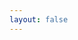 ```yaml
---
layout: false
---
```


<Image source="http://placekitten.com/500/600" text="Kitten" />

<Link url="/services/standard-cleaning" text="Standard Clean" />